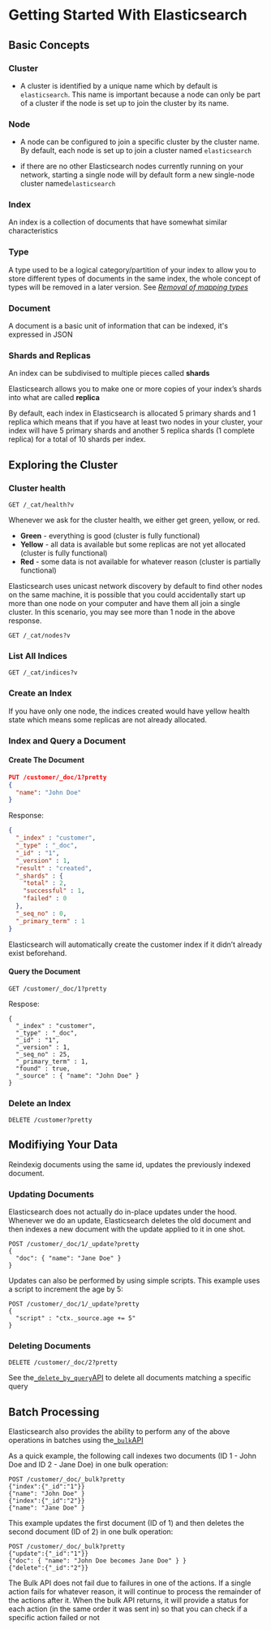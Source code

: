 # Getting Started With Elasticsearch

## Basic Concepts

### Cluster

* A cluster is identified by a unique name which by default is `elasticsearch`. This name is important because a node can only be part of a cluster if the node is set up to join the cluster by its name.

### Node

* A node can be configured to join a specific cluster by the cluster name. By default, each node is set up to join a cluster named `elasticsearch`

* if there are no other Elasticsearch nodes currently running on your network, starting a single node will by default form a new single-node cluster named`elasticsearch`

### Index

An index is a collection of documents that have somewhat similar characteristics

### Type

A type used to be a logical category/partition of your index to allow you to store different types of documents in the same index, the whole concept of types will be removed in a later version. See [_Removal of mapping types_](https://www.elastic.co/guide/en/elasticsearch/reference/current/removal-of-types.html)

### Document

A document is a basic unit of information that can be indexed, it's expressed in JSON

### Shards and Replicas

An index can be subdivised to multiple pieces called **shards**

Elasticsearch allows you to make one or more copies of your index’s shards into what are called **replica**

By default, each index in Elasticsearch is allocated 5 primary shards and 1 replica which means that if you have at least two nodes in your cluster, your index will have 5 primary shards and another 5 replica shards \(1 complete replica\) for a total of 10 shards per index.

## Exploring the Cluster

### Cluster health

```
GET /_cat/health?v
```

Whenever we ask for the cluster health, we either get green, yellow, or red.

* **Green** - everything is good \(cluster is fully functional\)
* **Yellow** - all data is available but some replicas are not yet allocated \(cluster is fully functional\)
* **Red** - some data is not available for whatever reason \(cluster is partially functional\)

Elasticsearch uses unicast network discovery by default to find other nodes on the same machine, it is possible that you could accidentally start up more than one node on your computer and have them all join a single cluster. In this scenario, you may see more than 1 node in the above response.

```
GET /_cat/nodes?v
```

### List All Indices

```
GET /_cat/indices?v
```

### Create an Index

If you have only one node, the indices created would have yellow health state which means some replicas are not already allocated.

### Index and Query a Document

#### Create The Document

```Json
PUT /customer/_doc/1?pretty
{
  "name": "John Doe"
}
```

Response:

```Json
{
  "_index" : "customer",
  "_type" : "_doc",
  "_id" : "1",
  "_version" : 1,
  "result" : "created",
  "_shards" : {
    "total" : 2,
    "successful" : 1,
    "failed" : 0
  },
  "_seq_no" : 0,
  "_primary_term" : 1
}
```

Elasticsearch will automatically create the customer index if it didn’t already exist beforehand.

#### Query the Document

```
GET /customer/_doc/1?pretty
```

Respose:

```
{
  "_index" : "customer",
  "_type" : "_doc",
  "_id" : "1",
  "_version" : 1,
  "_seq_no" : 25,
  "_primary_term" : 1,
  "found" : true,
  "_source" : { "name": "John Doe" }
}
```

### Delete an Index

```
DELETE /customer?pretty
```

## Modifiying Your Data

Reindexig documents using the same id, updates the previously indexed document.

### Updating Documents

Elasticsearch does not actually do in-place updates under the hood. Whenever we do an update, Elasticsearch deletes the old document and then indexes a new document with the update applied to it in one shot.

```
POST /customer/_doc/1/_update?pretty
{
  "doc": { "name": "Jane Doe" }
}
```

Updates can also be performed by using simple scripts. This example uses a script to increment the age by 5:

```
POST /customer/_doc/1/_update?pretty
{
  "script" : "ctx._source.age += 5"
}
```

### Deleting Documents

```
DELETE /customer/_doc/2?pretty
```

See the[`_delete_by_query`API](https://www.elastic.co/guide/en/elasticsearch/reference/6.6/docs-delete-by-query.html) to delete all documents matching a specific query

## Batch Processing

Elasticsearch also provides the ability to perform any of the above operations in batches using the[`_bulk`API](https://www.elastic.co/guide/en/elasticsearch/reference/6.6/docs-bulk.html)

As a quick example, the following call indexes two documents \(ID 1 - John Doe and ID 2 - Jane Doe\) in one bulk operation:

```
POST /customer/_doc/_bulk?pretty
{"index":{"_id":"1"}}
{"name": "John Doe" }
{"index":{"_id":"2"}}
{"name": "Jane Doe" }
```

This example updates the first document \(ID of 1\) and then deletes the second document \(ID of 2\) in one bulk operation:

```
POST /customer/_doc/_bulk?pretty
{"update":{"_id":"1"}}
{"doc": { "name": "John Doe becomes Jane Doe" } }
{"delete":{"_id":"2"}}
```

The Bulk API does not fail due to failures in one of the actions. If a single action fails for whatever reason, it will continue to process the remainder of the actions after it. When the bulk API returns, it will provide a status for each action \(in the same order it was sent in\) so that you can check if a specific action failed or not

